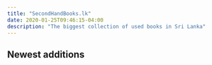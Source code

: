 ```yaml
---
title: "SecondHandBooks.lk"
date: 2020-01-25T09:46:15-04:00
description: "The biggest collection of used books in Sri Lanka"
---
```


Newest additions
--- 